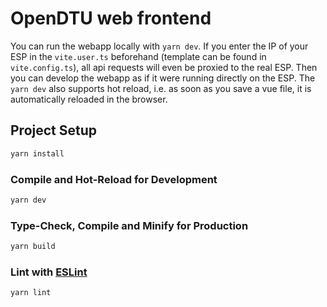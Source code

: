 # OpenDTU web frontend

You can run the webapp locally with `yarn dev`. If you enter the IP of your ESP in the `vite.user.ts` beforehand (template can be found in `vite.config.ts`), all api requests will even be proxied to the real ESP. Then you can develop the webapp as if it were running directly on the ESP. The `yarn dev` also supports hot reload, i.e. as soon as you save a vue file, it is automatically reloaded in the browser.

## Project Setup

```sh
yarn install
```

### Compile and Hot-Reload for Development

```sh
yarn dev
```

### Type-Check, Compile and Minify for Production

```sh
yarn build
```

### Lint with [ESLint](https://eslint.org/)

```sh
yarn lint
```